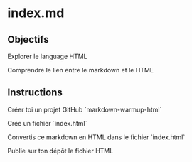 <h1> index.md </h1>
<h2> Objectifs </h2>

<p> Explorer le language HTML </p>
<p> Comprendre le lien entre le markdown et le HTML </p>

<h2> Instructions </h2>

<p> Créer toi un projet GitHub `markdown-warmup-html` </p>
<p> Crée un fichier `index.html` </p>
<p> Convertis ce markdown en HTML dans le fichier `index.html` </p>
<p> Publie sur ton dépôt le fichier HTML </p>
